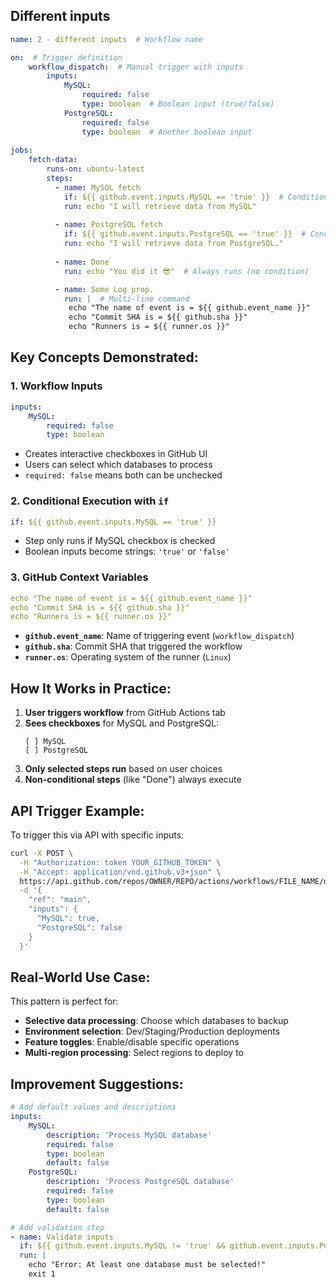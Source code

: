 ## Different inputs

```yaml
name: 2 - different inputs  # Workflow name

on:  # Trigger definition
    workflow_dispatch:  # Manual trigger with inputs
        inputs:
            MySQL:
                required: false
                type: boolean  # Boolean input (true/false)
            PostgreSQL:
                required: false
                type: boolean  # Another boolean input
                
jobs: 
    fetch-data:
        runs-on: ubuntu-latest
        steps:
          - name: MySQL fetch
            if: ${{ github.event.inputs.MySQL == 'true' }}  # Conditional execution
            run: echo "I will retrieve data from MySQL"
    
          - name: PostgreSQL fetch
            if: ${{ github.event.inputs.PostgreSQL == 'true' }}  # Conditional execution
            run: echo "I will retrieve data from PostgreSQL."
    
          - name: Done
            run: echo "You did it 😎"  # Always runs (no condition)

          - name: Some Log prop.
            run: |  # Multi-line command
             echo "The name of event is = ${{ github.event_name }}" 
             echo "Commit SHA is = ${{ github.sha }}"
             echo "Runners is = ${{ runner.os }}"
```

## Key Concepts Demonstrated:

### 1. **Workflow Inputs**
```yaml
inputs:
    MySQL:
        required: false
        type: boolean
```
- Creates interactive checkboxes in GitHub UI
- Users can select which databases to process
- `required: false` means both can be unchecked

### 2. **Conditional Execution with `if`**
```yaml
if: ${{ github.event.inputs.MySQL == 'true' }}
```
- Step only runs if MySQL checkbox is checked
- Boolean inputs become strings: `'true'` or `'false'`

### 3. **GitHub Context Variables**
```yaml
echo "The name of event is = ${{ github.event_name }}"
echo "Commit SHA is = ${{ github.sha }}"
echo "Runners is = ${{ runner.os }}"
```
- **`github.event_name`**: Name of triggering event (`workflow_dispatch`)
- **`github.sha`**: Commit SHA that triggered the workflow
- **`runner.os`**: Operating system of the runner (`Linux`)

## How It Works in Practice:

1. **User triggers workflow** from GitHub Actions tab
2. **Sees checkboxes** for MySQL and PostgreSQL:
   ```
   [ ] MySQL
   [ ] PostgreSQL
   ```
3. **Only selected steps run** based on user choices
4. **Non-conditional steps** (like "Done") always execute

## API Trigger Example:

To trigger this via API with specific inputs:

```bash
curl -X POST \
  -H "Authorization: token YOUR_GITHUB_TOKEN" \
  -H "Accept: application/vnd.github.v3+json" \
  https://api.github.com/repos/OWNER/REPO/actions/workflows/FILE_NAME/dispatches \
  -d '{
    "ref": "main",
    "inputs": {
      "MySQL": true,
      "PostgreSQL": false
    }
  }'
```

## Real-World Use Case:

This pattern is perfect for:
- **Selective data processing**: Choose which databases to backup
- **Environment selection**: Dev/Staging/Production deployments  
- **Feature toggles**: Enable/disable specific operations
- **Multi-region processing**: Select regions to deploy to

## Improvement Suggestions:

```yaml
# Add default values and descriptions
inputs:
    MySQL:
        description: 'Process MySQL database'
        required: false
        type: boolean
        default: false
    PostgreSQL:
        description: 'Process PostgreSQL database' 
        required: false
        type: boolean
        default: false

# Add validation step
- name: Validate inputs
  if: ${{ github.event.inputs.MySQL != 'true' && github.event.inputs.PostgreSQL != 'true' }}
  run: |
    echo "Error: At least one database must be selected!"
    exit 1
```

 